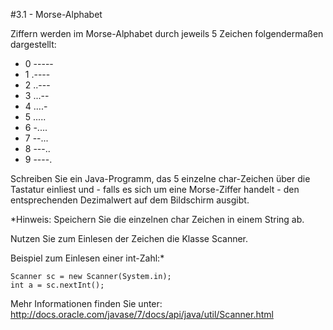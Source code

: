 #3.1 - Morse-Alphabet

Ziffern werden im Morse-Alphabet durch jeweils 5 Zeichen folgendermaßen dargestellt:

* 0 -----
* 1 .----
* 2 ..---
* 3 ...--
* 4 ....-
* 5 .....
* 6 -....
* 7 --...
* 8 ---..
* 9 ----.

Schreiben Sie ein Java-Programm, das 5 einzelne char-Zeichen über die Tastatur einliest und - falls es sich um eine Morse-Ziffer handelt - den entsprechenden Dezimalwert auf dem Bildschirm ausgibt.

*Hinweis: Speichern Sie die einzelnen char Zeichen in einem String ab. 

Nutzen Sie zum Einlesen der Zeichen die Klasse Scanner.

Beispiel zum Einlesen einer int-Zahl:*

    Scanner sc = new Scanner(System.in);
    int a = sc.nextInt();

Mehr Informationen finden Sie unter: <http://docs.oracle.com/javase/7/docs/api/java/util/Scanner.html>